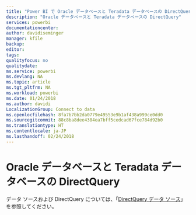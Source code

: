 ```yaml
---
title: "Power BI で Oracle データベースと Teradata データベースの DirectQuery を使用する"
description: "Oracle データベースと Teradata データベースの DirectQuery"
services: powerbi
documentationcenter: 
author: davidiseminger
manager: kfile
backup: 
editor: 
tags: 
qualityfocus: no
qualitydate: 
ms.service: powerbi
ms.devlang: NA
ms.topic: article
ms.tgt_pltfrm: NA
ms.workload: powerbi
ms.date: 01/24/2018
ms.author: davidi
LocalizationGroup: Connect to data
ms.openlocfilehash: 8fa7b7bb2da0779e49553e9b1af438a999ce0dd0
ms.sourcegitcommit: 88c8ba8dee4384ea7bff5cedcad67fce784d92b0
ms.translationtype: HT
ms.contentlocale: ja-JP
ms.lasthandoff: 02/24/2018
---
```

# <a name="directquery-for-oracle-and-teradata-databases"></a>Oracle データベースと Teradata データベースの DirectQuery
データ ソースおよび DirectQuery については、「[DirectQuery データ ソース](desktop-directquery-data-sources.md)」を参照してください。

